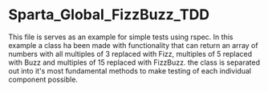 # Sparta_Global_FizzBuzz_TDD

This file is serves as an example for simple tests using rspec. In this example a class ha been made with functionality that can return an array of numbers with all multiples of 3 replaced with Fizz, multiples of 5 replaced with Buzz and multiples of 15 replaced with FizzBuzz. the class is separated out into it's most fundamental methods to make testing of each individual component possible.

